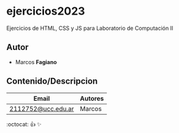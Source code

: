 # ejercicios2023
Ejercicios de HTML, CSS y JS para Laboratorio de Computación II

## Autor
* Marcos **Fagiano**

## Contenido/Descripcion

|Email|Autores|
|-----|-------|
|2112752@ucc.edu.ar|Marcos|

:octocat:
:+1:
:sparkles:


